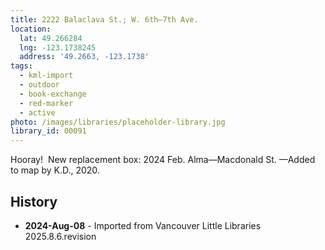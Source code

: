 ```yaml
---
title: 2222 Balaclava St.; W. 6th—7th Ave.
location:
  lat: 49.266284
  lng: -123.1738245
  address: '49.2663, -123.1738'
tags:
  - kml-import
  - outdoor
  - book-exchange
  - red-marker
  - active
photo: /images/libraries/placeholder-library.jpg
library_id: 00091
---
```

Hooray!  New replacement box: 2024 Feb.
Alma—Macdonald St.
—Added to map by K.D., 2020.

## History
- **2024-Aug-08** - Imported from Vancouver Little Libraries 2025.8.6.revision
